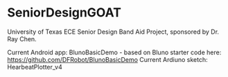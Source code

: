 # SeniorDesignGOAT
University of Texas ECE Senior Design Band Aid Project, sponsored by Dr. Ray Chen.

Current Android app: BlunoBasicDemo - based on Bluno starter code here: https://github.com/DFRobot/BlunoBasicDemo
Current Ardiuno sketch: HearbeatPlotter_v4
